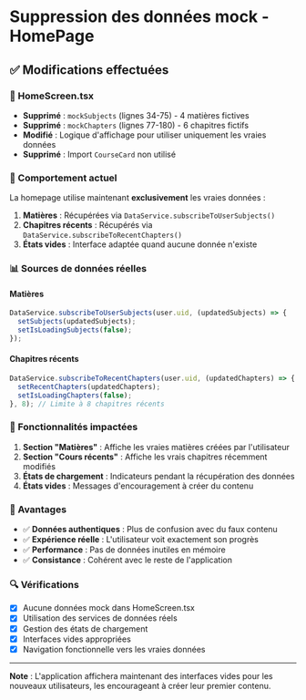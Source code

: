 # Suppression des données mock - HomePage

## ✅ Modifications effectuées

### 📱 HomeScreen.tsx
- **Supprimé** : `mockSubjects` (lignes 34-75) - 4 matières fictives
- **Supprimé** : `mockChapters` (lignes 77-180) - 6 chapitres fictifs 
- **Modifié** : Logique d'affichage pour utiliser uniquement les vraies données
- **Supprimé** : Import `CourseCard` non utilisé

### 🔄 Comportement actuel
La homepage utilise maintenant **exclusivement** les vraies données :

1. **Matières** : Récupérées via `DataService.subscribeToUserSubjects()`
2. **Chapitres récents** : Récupérés via `DataService.subscribeToRecentChapters()`
3. **États vides** : Interface adaptée quand aucune donnée n'existe

### 📊 Sources de données réelles

#### Matières
```typescript
DataService.subscribeToUserSubjects(user.uid, (updatedSubjects) => {
  setSubjects(updatedSubjects);
  setIsLoadingSubjects(false);
});
```

#### Chapitres récents  
```typescript
DataService.subscribeToRecentChapters(user.uid, (updatedChapters) => {
  setRecentChapters(updatedChapters);
  setIsLoadingChapters(false);
}, 8); // Limite à 8 chapitres récents
```

### 🎯 Fonctionnalités impactées

1. **Section "Matières"** : Affiche les vraies matières créées par l'utilisateur
2. **Section "Cours récents"** : Affiche les vrais chapitres récemment modifiés
3. **États de chargement** : Indicateurs pendant la récupération des données
4. **États vides** : Messages d'encouragement à créer du contenu

### 🚀 Avantages

- ✅ **Données authentiques** : Plus de confusion avec du faux contenu
- ✅ **Expérience réelle** : L'utilisateur voit exactement son progrès
- ✅ **Performance** : Pas de données inutiles en mémoire
- ✅ **Consistance** : Cohérent avec le reste de l'application

### 🔍 Vérifications

- [x] Aucune données mock dans HomeScreen.tsx
- [x] Utilisation des services de données réels
- [x] Gestion des états de chargement
- [x] Interfaces vides appropriées
- [x] Navigation fonctionnelle vers les vraies données

---

**Note** : L'application affichera maintenant des interfaces vides pour les nouveaux utilisateurs, les encourageant à créer leur premier contenu.